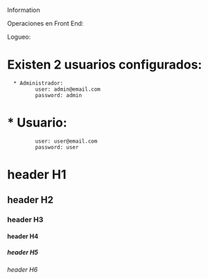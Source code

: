 Information

Operaciones en Front End:

Logueo: 
#  Existen 2 usuarios configurados: 
      * Administrador:
             user: admin@email.com
             password: admin
#     * Usuario:  
             user: user@email.com
             password: user
# header H1
## header H2
### header H3
#### header H4
##### header H5
###### header H6
